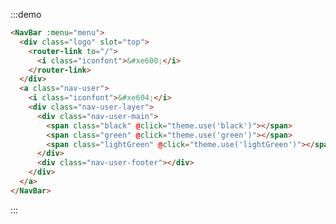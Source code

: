 :::demo

```html
<NavBar :menu="menu">
  <div class="logo" slot="top">
    <router-link to="/">
      <i class="iconfont">&#xe600;</i>
    </router-link>
  </div>
  <a class="nav-user">
    <i class="iconfont">&#xe604;</i>
    <div class="nav-user-layer">
      <div class="nav-user-main">
        <span class="black" @click="theme.use('black')"></span>
        <span class="green" @click="theme.use('green')"></span>
        <span class="lightGreen" @click="theme.use('lightGreen')"></span>
      </div>
      <div class="nav-user-footer"></div>
    </div>
  </a>
</NavBar>
```

:::

<script>
import theme from 'view-ui/theme.js';
export default {
  data() {
    return {
      theme,
      menu:global.menu
    };
  }
};
</script>

<style lang="scss">
main .vi-navbar {

}
</style>
